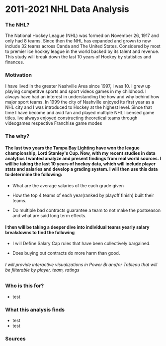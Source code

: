 # 2011-2021 NHL  Data Analysis



### The NHL?
The National Hockey League (NHL) was formed on November 26, 1917 and only had 8 teams. Since then the NHL has expanded and grown to now include 32 teams across Canda and The United States. Considered by most to premier ice hockey league in the world backed by its talent and revenue. This study will break down the last 10 years of Hockey by statistics and finances.

### Motivation
I have lived in the greater Nashville Area since 1997, I was 10. I grew up playing competitve sports and sport videos games in my childhood. I always have had an interest in understanding the how and why behind how major sport teams. In 1999 the city of Nashville enjoyed its first year as a NHL city and I was introduced to Hockey at the highest level. Since that time I have become and avid fan and played multiple NHL licensed game titles. Ive always enjoyed constructing theoretical teams through videogames respective Franchise game modes 
### The why?
#### The last two years the Tampa Bay Lighting  have won the league championship, Lord Stanley's Cup. Now, with my recent studies in data analytics I wanted analyze and present findings from real world sources. I will be taking the last 10 years of hockey data, which will include player stats and salaries and develop a grading system. I will then use this data to determine the following:

* What are the average salaries of the each grade given

* How the top 4 teams of each year(ranked by playoff finish) built their teams. 
* Do multiple bad contracts guarantee a team to not make the postseason and what are said long term effects. 

#### I then will be taking a deeper dive into individual teams yearly salary breakdowns to find the following

* I will Define Salary Cap rules that have been collectively bargained.

* Does buying out contracts do more harm than good.


###### I will provide interactive visualizations in Power Bi and/or Tableau that will be filterable by player, team, ratings

 
### Who is this for?
* test

### What this analysis finds
* test
* test

### Sources